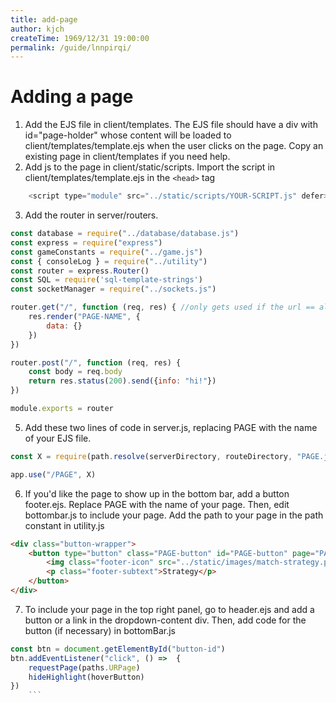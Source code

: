 ```yaml
---
title: add-page
author: kjch
createTime: 1969/12/31 19:00:00
permalink: /guide/lnnpirqi/
---
```

# Adding a page
1. Add the EJS file in client/templates. The EJS file should have a div with id="page-holder" whose content will be loaded to client/templates/template.ejs when the user clicks on the page. Copy an existing page in client/templates if you need help.
2. Add js to the page in client/static/scripts. Import the script in client/templates/template.ejs in the ```<head>``` tag
```js
    <script type="module" src="../static/scripts/YOUR-SCRIPT.js" defer></script>
```
3. Add the router in server/routers.
```js
const database = require("../database/database.js")
const express = require("express")
const gameConstants = require("../game.js")
const { consoleLog } = require("../utility")
const router = express.Router()
const SQL = require('sql-template-strings')
const socketManager = require("../sockets.js")

router.get("/", function (req, res) { //only gets used if the url == alliance-selector
    res.render("PAGE-NAME", {
        data: {}
    })
})

router.post("/", function (req, res) {
    const body = req.body
    return res.status(200).send({info: "hi!"})
})

module.exports = router
```
5. Add these two lines of code in server.js, replacing PAGE with the name of your EJS file.
```js
const X = require(path.resolve(serverDirectory, routeDirectory, "PAGE.js"))

app.use("/PAGE", X)
```
6. If you'd like the page to show up in the bottom bar, add a button footer.ejs. Replace PAGE with the name of your page. Then, edit bottombar.js to include your page. Add the path to your page in the path constant in utility.js
```html
<div class="button-wrapper">
    <button type="button" class="PAGE-button" id="PAGE-button" page="PAGE">
        <img class="footer-icon" src="../static/images/match-strategy.png">
        <p class="footer-subtext">Strategy</p>
    </button>
</div>
```
7. To include your page in the top right panel, go to header.ejs and add a button or a link in the dropdown-content div. Then, add code for the button (if necessary) in bottomBar.js
```js
const btn = document.getElementById("button-id")
btn.addEventListener("click", () =>  {
    requestPage(paths.URPage)
    hideHighlight(hoverButton)
})
    ```

